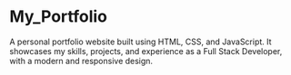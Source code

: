 # My_Portfolio
A personal portfolio website built using HTML, CSS, and JavaScript. It showcases my skills, projects, and experience as a Full Stack Developer, with a modern and responsive design.
